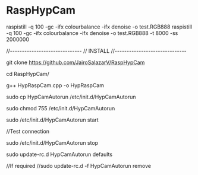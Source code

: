 # RaspHypCam
raspistill -q 100 -gc -ifx colourbalance -ifx denoise  -o test.RGB888
raspistill -q 100 -gc -ifx colourbalance -ifx denoise  -o test.RGB888 -t 8000 -ss 2000000




//------------------------------
// INSTALL
//------------------------------

git clone https://github.com/JairoSalazarV/RaspHypCam

cd RaspHypCam/

g++ HypRaspCam.cpp -o HypRaspCam

sudo cp HypCamAutorun /etc/init.d/HypCamAutorun

sudo chmod 755 /etc/init.d/HypCamAutorun

sudo /etc/init.d/HypCamAutorun start

//Test connection

sudo /etc/init.d/HypCamAutorun stop

sudo update-rc.d HypCamAutorun defaults

//If required
//sudo update-rc.d -f HypCamAutorun remove
 






